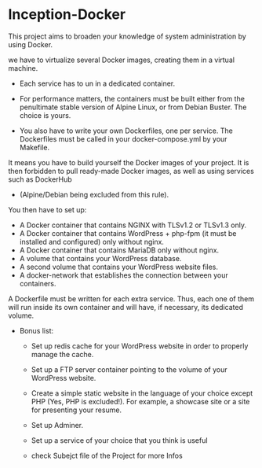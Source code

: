 # Inception-Docker

This project aims to broaden your knowledge of system administration by using Docker.

we have to virtualize several Docker images, creating them in a virtual machine.

- Each service has to un in a dedicated container. 
- For performance matters, the containers must be built either from the penultimate stable
version of Alpine Linux, or from Debian Buster. The choice is yours.

- You also have to write your own Dockerfiles, one per service. The Dockerfiles must
be called in your docker-compose.yml by your Makefile.

It means you have to build yourself the Docker images of your project. It is then forbidden to pull ready-made Docker images, as well as using services such as DockerHub

- (Alpine/Debian being excluded from this rule).

You then have to set up:

- A Docker container that contains NGINX with TLSv1.2 or TLSv1.3 only.
- A Docker container that contains WordPress + php-fpm (it must be installed and
configured) only without nginx.
- A Docker container that contains MariaDB only without nginx.
- A volume that contains your WordPress database.
- A second volume that contains your WordPress website files.
- A docker-network that establishes the connection between your containers.

A Dockerfile must be written for each extra service. Thus, each one of them will run inside its own container and will have, if necessary, its dedicated volume.
- Bonus list:
    - Set up redis cache for your WordPress website in order to properly manage the
    cache.
    - Set up a FTP server container pointing to the volume of your WordPress website.
    - Create a simple static website in the language of your choice except PHP (Yes, PHP
    is excluded!). For example, a showcase site or a site for presenting your resume.
    - Set up Adminer.
    - Set up a service of your choice that you think is useful 

    - check Subejct file of the Project for more Infos 




